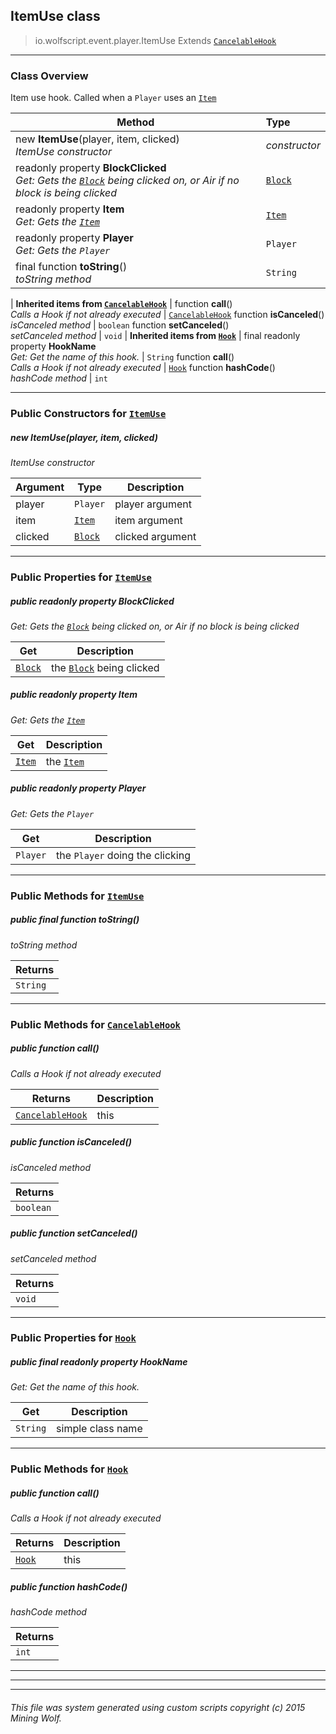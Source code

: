 ## ItemUse __class__

>io.wolfscript.event.player.ItemUse
>Extends [`CancelableHook`](../../hook/CancelableHook.md)

---

### Class Overview

Item use hook. Called when a `Player` uses an [`Item`](../../api/inventory/Item.md)

Method | Type   
--- | :--- 
new __ItemUse__(player, item, clicked) <br> _ItemUse constructor_ | _constructor_
 readonly property __BlockClicked__ <br> _Get: Gets the [`Block`](../../api/world/blocks/Block.md) being clicked on, or Air if no block is being clicked_ | [`Block`](../../api/world/blocks/Block.md)
 readonly property __Item__ <br> _Get: Gets the [`Item`](../../api/inventory/Item.md)_ | [`Item`](../../api/inventory/Item.md)
 readonly property __Player__ <br> _Get: Gets the `Player`_ | `Player`
final function __toString__() <br> _toString method_ | `String`
 |
__Inherited items from [`CancelableHook`](../../hook/CancelableHook.md)__ |
 function __call__() <br> _Calls a Hook if not already executed_ | [`CancelableHook`](../../hook/CancelableHook.md)
 function __isCanceled__() <br> _isCanceled method_ | `boolean`
 function __setCanceled__() <br> _setCanceled method_ | `void`
 |
__Inherited items from [`Hook`](../../hook/Hook.md)__ |
final readonly property __HookName__ <br> _Get: Get the name of this hook._ | `String`
 function __call__() <br> _Calls a Hook if not already executed_ | [`Hook`](../../hook/Hook.md)
 function __hashCode__() <br> _hashCode method_ | `int`







---

### Public Constructors for [`ItemUse`](ItemUse.md)

##### <a id='itemuse'></a>new __ItemUse__(player, item, clicked) 

_ItemUse constructor_

Argument | Type | Description  
--- | --- | --- 
player | `Player` | player argument
item | [`Item`](../../api/inventory/Item.md) | item argument
clicked | [`Block`](../../api/world/blocks/Block.md) | clicked argument

---

### Public Properties for [`ItemUse`](ItemUse.md)

##### <a id='blockclicked'></a>public  readonly property __BlockClicked__

_Get: Gets the [`Block`](../../api/world/blocks/Block.md) being clicked on, or Air if no block is being clicked_

Get | Description
--- | --- 
[`Block`](../../api/world/blocks/Block.md) | the [`Block`](../../api/world/blocks/Block.md) being clicked



##### <a id='item'></a>public  readonly property __Item__

_Get: Gets the [`Item`](../../api/inventory/Item.md)_

Get | Description
--- | --- 
[`Item`](../../api/inventory/Item.md) | the [`Item`](../../api/inventory/Item.md)



##### <a id='player'></a>public  readonly property __Player__

_Get: Gets the `Player`_

Get | Description
--- | --- 
`Player` | the `Player` doing the clicking



---

### Public Methods for [`ItemUse`](ItemUse.md)

##### <a id='tostring'></a>public final function __toString__()

_toString method_

Returns | 
--- | 
`String` |


---

### Public Methods for [`CancelableHook`](../../hook/CancelableHook.md)

##### <a id='call'></a>public  function __call__()

_Calls a Hook if not already executed_

Returns | Description
--- | --- 
[`CancelableHook`](../../hook/CancelableHook.md) | this


##### <a id='iscanceled'></a>public  function __isCanceled__()

_isCanceled method_

Returns | 
--- | 
`boolean` |


##### <a id='setcanceled'></a>public  function __setCanceled__()

_setCanceled method_

Returns | 
--- | 
`void` |


---

### Public Properties for [`Hook`](../../hook/Hook.md)

##### <a id='hookname'></a>public final readonly property __HookName__

_Get: Get the name of this hook._

Get | Description
--- | --- 
`String` | simple class name



---

### Public Methods for [`Hook`](../../hook/Hook.md)

##### <a id='call'></a>public  function __call__()

_Calls a Hook if not already executed_

Returns | Description
--- | --- 
[`Hook`](../../hook/Hook.md) | this


##### <a id='hashcode'></a>public  function __hashCode__()

_hashCode method_

Returns | 
--- | 
`int` |


---


---


---


###### This file was system generated using custom scripts copyright (c) 2015 Mining Wolf.
	

